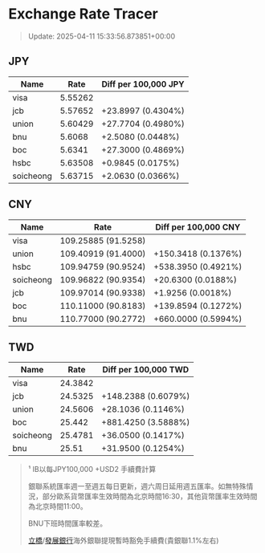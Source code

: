 # Exchange Rate Tracer

> Update: 2025-04-11 15:33:56.873851+00:00

## JPY

| Name      |    Rate | Diff per 100,000 JPY   |
|-----------|---------|------------------------|
| visa      | 5.55262 |                        |
| jcb       | 5.57652 | +23.8997 (0.4304%)     |
| union     | 5.60429 | +27.7704 (0.4980%)     |
| bnu       | 5.6068  | +2.5080 (0.0448%)      |
| boc       | 5.6341  | +27.3000 (0.4869%)     |
| hsbc      | 5.63508 | +0.9845 (0.0175%)      |
| soicheong | 5.63715 | +2.0630 (0.0366%)      |

## CNY

| Name      | Rate                | Diff per 100,000 CNY   |
|-----------|---------------------|------------------------|
| visa      | 109.25885	(91.5258) |                        |
| union     | 109.40919	(91.4000) | +150.3418 (0.1376%)    |
| hsbc      | 109.94759	(90.9524) | +538.3950 (0.4921%)    |
| soicheong | 109.96822	(90.9354) | +20.6300 (0.0188%)     |
| jcb       | 109.97014	(90.9338) | +1.9256 (0.0018%)      |
| boc       | 110.11000	(90.8183) | +139.8594 (0.1272%)    |
| bnu       | 110.77000	(90.2772) | +660.0000 (0.5994%)    |

## TWD

| Name      |    Rate | Diff per 100,000 TWD   |
|-----------|---------|------------------------|
| visa      | 24.3842 |                        |
| jcb       | 24.5325 | +148.2388 (0.6079%)    |
| union     | 24.5606 | +28.1036 (0.1146%)     |
| boc       | 25.442  | +881.4250 (3.5888%)    |
| soicheong | 25.4781 | +36.0500 (0.1417%)     |
| bnu       | 25.51   | +31.9500 (0.1254%)     |


> ¹ IB以每JPY100,000 +USD2 手續費計算
>
> 銀聯系統匯率週一至週五每日更新，週六周日延用週五匯率。如無特殊情況，部分歐系貨幣匯率生效時間為北京時間16:30，其他貨幣匯率生效時間為北京時間11:00。
>
> BNU下班時間匯率較差。
>
> [立橋](https://www.wlbank.com.mo/uploads/ueditor/file/20181211/1544536513900230.pdf)/[發展銀行](https://www.mdb.com.mo/Service_Charges_20230728.pdf)海外銀聯提現暫時豁免手續費(貴銀聯1.1%左右)

